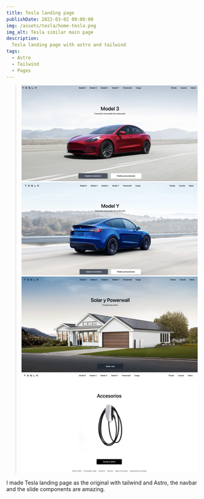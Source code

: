 ```yaml
---
title: Tesla landing page
publishDate: 2022-03-02 00:00:00
img: /assets/tesla/home-tesla.png
img_alt: Tesla similar main page
description:
  Tesla landing page with astro and tailwind
tags:
  - Astro
  - Tailwind
  - Pages
---
```


> <img src="/public/assets/tesla/model3.png">
><img src="/public/assets/tesla/modely.png">
><img src="/public/assets/tesla/house.png">
><img src="/public/assets/tesla/accesories.png">

I made Tesla landing page as the original with tailwind and Astro, the navbar and the slide components are amazing.


